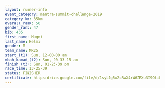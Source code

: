 ```yaml
---
layout: runner-info 
event_category: mantra-summit-challenge-2019 
category_km: 35km 
overall_rank: 56
gender_rank: 47
bib: 435
first_name: Mugni
last_name: Helmi
gender: M
team_name: MR25
start_(t1): Sun, 12-00-00 am
mbah_kamad_(t2): Sun, 10-33-15 am
finish_(t3): Sun, 01-25-39 pm
race_time: 13-25-39
status: FINISHER
certificate: https:drive.google.com/file/d/1syLIg5x2cRwX4rW6ZEXu3I9OtiLvMzY3/view?usp=sharing
---
```


